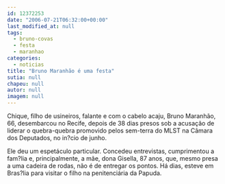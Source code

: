 ```yaml
---
id: 12372253
date: "2006-07-21T06:32:00+00:00"
last_modified_at: null
tags:
  - bruno-covas
  - festa
  - maranhao
categories:
  - noticias
title: "Bruno Maranhão é uma festa"
sutia: null
chapeu: null
autor: null
imagem: null
---
```

<p><P>Chique, filho de usineiros, falante e com o cabelo acaju, Bruno Maranhão, 66,&nbsp;desembarcou no Recife, depois de 38 dias presos sob a acusação de liderar o quebra-quebra promovido pelos sem-terra do MLST na Câmara dos Deputados, no in?cio de junho.</P></p>
<p><P>Ele deu um espetáculo particular. Concedeu entrevistas, cumprimentou a fam?lia e, principalmente, a mãe, dona Gisella, 87 anos, que, mesmo presa a uma cadeira de rodas, não é de entregar os pontos. Há dias, esteve em Bras?lia para visitar o filho na penitenciária da Papuda.</P> </p>
